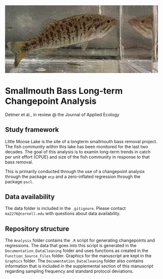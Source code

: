 ![image of a smallmouth bass](https://github.com/meairey/literate-potato/blob/main/Graphics/SMB_image.jpg?raw=true)


# Smallmouth Bass Long-term Changepoint Analysis
Detmer et al., in review @ the Journal of Applied Ecology

## Study framework 
Little Moose Lake is the site of a longterm smallmouth bass removal project. The fish community within this lake has been monitored for the last two decades. The goal of this analysis is to examin long-term trends in catch per unit effort (CPUE) and size of the fish community in response to that bass removal.

This is primarily conducted through the use of a changepoint analysis through the package `ecp` and a zero-inflated regression through the package `pscl`.  


## Data availability

The data folder is included in the `.gitignore`. Please contact `ma2276@cornell.edu` with questions about data availability. 

## Repository structure

The `Analysis` folder contains the `.R` script for generating changepoints and regressions. The data that goes into this script is generated in the `Documentation_DataCleaning` folder and uses functions as created in the `Function_Source_Files` folder. Graphics for the manuscript are kept in the `Graphics` folder. The `Documentation_DataCleaning` folder also contains information that is included in the supplemental section of this manuscript regarding sampling frequency and standard protocol deviations.


